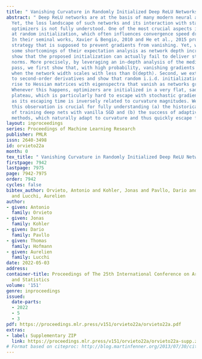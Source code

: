 ```yaml
---
title: " Vanishing Curvature in Randomly Initialized Deep ReLU Networks "
abstract: " Deep ReLU networks are at the basis of many modern neural architectures.
  Yet, the loss landscape of such networks and its interaction with state-of-the-art
  optimizers is not fully understood. One of the most crucial aspects is the landscape
  at random initialization, which often influences convergence speed dramatically.
  In their seminal works, Xavier & Bengio, 2010 and He et al., 2015 propose an initialization
  strategy that is supposed to prevent gradients from vanishing. Yet, we identify
  some shortcomings of their expectation analysis as network depth increases, and
  show that the proposed initialization can actually fail to deliver stable gradient
  norms. More precisely, by leveraging an in-depth analysis of the median of the forward
  pass, we first show that, with high probability, vanishing gradients cannot be circumvented
  when the network width scales with less than O(depth). Second, we extend this analysis
  to second-order derivatives and show that random i.i.d. initialization also gives
  rise to Hessian matrices with eigenspectra that vanish as networks grow in depth.
  Whenever this happens, optimizers are initialized in a very flat, saddle point-like
  plateau, which is particularly hard to escape with stochastic gradient descent (SGD)
  as its escaping time is inversely related to curvature magnitudes. We believe that
  this observation is crucial for fully understanding (a) the historical difficulties
  of training deep nets with vanilla SGD and (b) the success of adaptive gradient
  methods, which naturally adapt to curvature and thus quickly escape flat plateaus. "
layout: inproceedings
series: Proceedings of Machine Learning Research
publisher: PMLR
issn: 2640-3498
id: orvieto22a
month: 0
tex_title: " Vanishing Curvature in Randomly Initialized Deep ReLU Networks "
firstpage: 7942
lastpage: 7975
page: 7942-7975
order: 7942
cycles: false
bibtex_author: Orvieto, Antonio and Kohler, Jonas and Pavllo, Dario and Hofmann, Thomas
  and Lucchi, Aurelien
author:
- given: Antonio
  family: Orvieto
- given: Jonas
  family: Kohler
- given: Dario
  family: Pavllo
- given: Thomas
  family: Hofmann
- given: Aurelien
  family: Lucchi
date: 2022-05-03
address:
container-title: Proceedings of The 25th International Conference on Artificial Intelligence
  and Statistics
volume: '151'
genre: inproceedings
issued:
  date-parts:
  - 2022
  - 5
  - 3
pdf: https://proceedings.mlr.press/v151/orvieto22a/orvieto22a.pdf
extras:
- label: Supplementary ZIP
  link: https://proceedings.mlr.press/v151/orvieto22a/orvieto22a-supp.zip
# Format based on citeproc: http://blog.martinfenner.org/2013/07/30/citeproc-yaml-for-bibliographies/
---
```

